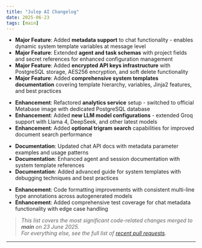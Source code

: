 ```yaml
---
title: "Julep AI Changelog"
date: 2025-06-23
tags: [main]
---
```


<!-- ───────────  Major Features & Enhancements  ─────────── -->

- **Major Feature**: Added **metadata support** to chat functionality - enables dynamic system template variables at message level
- **Major Feature**: Extended **agent and task schemas** with project fields and secret references for enhanced configuration management
- **Major Feature**: Added **encrypted API keys infrastructure** with PostgreSQL storage, AES256 encryption, and soft delete functionality
- **Major Feature**: Added **comprehensive system templates documentation** covering template hierarchy, variables, Jinja2 features, and best practices

<!-- ───────────  Platform & Infrastructure  ─────────── -->

- **Enhancement**: Refactored **analytics service** setup - switched to official Metabase image with dedicated PostgreSQL database
- **Enhancement**: Added **new LLM model configurations** - extended Groq support with Llama 4, DeepSeek, and other latest models
- **Enhancement**: Added **optional trigram search** capabilities for improved document search performance

<!-- ───────────  Documentation & Developer Experience  ─────────── -->

- **Documentation**: Updated chat API docs with metadata parameter examples and usage patterns
- **Documentation**: Enhanced agent and session documentation with system template references
- **Documentation**: Added advanced guide for system templates with debugging techniques and best practices

<!-- ───────────  Code Quality & Maintenance  ─────────── -->

- **Enhancement**: Code formatting improvements with consistent multi-line type annotations across autogenerated models
- **Enhancement**: Added comprehensive test coverage for chat metadata functionality with edge case handling

> _This list covers the most significant code-related changes merged to **main** on 23 June 2025.  
> For everything else, see the full list of [recent pull requests](https://github.com/julep-ai/julep/pulls?q=is:pr+created:>=2025-05-23)._  

---